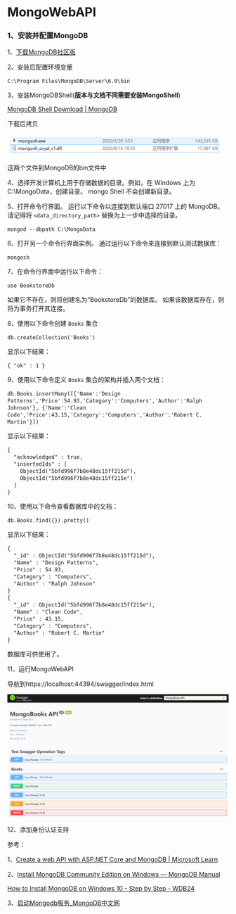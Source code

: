 # MongoWebAPI
### 1、安装并配置MongoDB

1、[下载MongoDB社区版](https://www.mongodb.com/try/download/community?tck=docs_server)

2、安装后配置环境变量

```
C:\Program Files\MongoDB\Server\6.0\bin
```

3、安装MongoDBShell(**版本与文档不同需要安装MongoShell**)

[MongoDB Shell Download | MongoDB](https://www.mongodb.com/try/download/shell)

下载后拷贝

![mongoshell](MarkDownImg\mongoshell.png)

这两个文件到MongoDB的bin文件中



4、选择开发计算机上用于存储数据的目录。例如，在 Windows 上为 C:\MongoData，创建目录。 mongo Shell 不会创建新目录。

5、打开命令行界面。 运行以下命令以连接到默认端口 27017 上的 MongoDB。 请记得将 `<data_directory_path>` 替换为上一步中选择的目录。

```shell
mongod --dbpath C:\MongoData
```

6、打开另一个命令行界面实例。 通过运行以下命令来连接到默认测试数据库：

```
mongosh
```

7、在命令行界面中运行以下命令：

```
use BookstoreDb
```

如果它不存在，则将创建名为“BookstoreDb”的数据库。 如果该数据库存在，则将为事务打开其连接。

8、使用以下命令创建 `Books` 集合

```
db.createCollection('Books')
```

显示以下结果：

```
{ "ok" : 1 }
```

9、使用以下命令定义 `Books` 集合的架构并插入两个文档：

```
db.Books.insertMany([{'Name':'Design Patterns','Price':54.93,'Category':'Computers','Author':'Ralph Johnson'}, {'Name':'Clean Code','Price':43.15,'Category':'Computers','Author':'Robert C. Martin'}])
```

显示以下结果：

```
{
  "acknowledged" : true,
  "insertedIds" : [
    ObjectId("5bfd996f7b8e48dc15ff215d"),
    ObjectId("5bfd996f7b8e48dc15ff215e")
  ]
}
```

10、使用以下命令查看数据库中的文档：

```
db.Books.find({}).pretty()
```

显示以下结果：

```
{
  "_id" : ObjectId("5bfd996f7b8e48dc15ff215d"),
  "Name" : "Design Patterns",
  "Price" : 54.93,
  "Category" : "Computers",
  "Author" : "Ralph Johnson"
}
{
  "_id" : ObjectId("5bfd996f7b8e48dc15ff215e"),
  "Name" : "Clean Code",
  "Price" : 43.15,
  "Category" : "Computers",
  "Author" : "Robert C. Martin"
}
```

数据库可供使用了。

11、运行MongoWebAPI

导航到https://localhost:44394/swagger/index.html

![swaggerAPI](MarkDownImg\swaggerAPI.png)



12、添加身份认证支持







参考：

1、[Create a web API with ASP.NET Core and MongoDB | Microsoft Learn](https://learn.microsoft.com/en-us/aspnet/core/tutorials/first-mongo-app?view=aspnetcore-5.0&tabs=visual-studio)



2、[Install MongoDB Community Edition on Windows — MongoDB Manual](https://www.mongodb.com/docs/manual/tutorial/install-mongodb-on-windows/)

[How to Install MongoDB on Windows 10 - Step by Step - WDB24](https://www.wdb24.com/how-to-install-mongodb-windows-10/)

3、[启动Mongodb服务_MongoDB中文网](https://www.mongodb.org.cn/tutorial/59.html)
